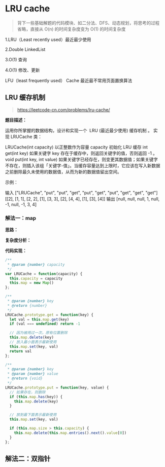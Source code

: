 # LRU cache

>背下一些基础解题的代码模块、如二分法、DFS、动态规划，将思考的过程省略，直接从 O(n) 的时间复杂度变为 O(1) 的时间复杂度

1.LRU（Least recently used）最近最少使用

2.Double LinkedList

3.O(1) 查询

4.O(1) 修改、更新

LFU（least frequently used） Cache 最近最不常用页面置换算法

## LRU 缓存机制

>https://leetcode-cn.com/problems/lru-cache/

**题目描述：**

运用你所掌握的数据结构，设计和实现一个  LRU (最近最少使用) 缓存机制 。
实现 LRUCache 类：

LRUCache(int capacity) 以正整数作为容量 capacity 初始化 LRU 缓存
int get(int key) 如果关键字 key 存在于缓存中，则返回关键字的值，否则返回 -1 。
void put(int key, int value) 如果关键字已经存在，则变更其数据值；如果关键字不存在，则插入该组「关键字-值」。当缓存容量达到上限时，它应该在写入新数据之前删除最久未使用的数据值，从而为新的数据值留出空间。

示例：

输入
["LRUCache", "put", "put", "get", "put", "get", "put", "get", "get", "get"]
[[2], [1, 1], [2, 2], [1], [3, 3], [2], [4, 4], [1], [3], [4]]
输出
[null, null, null, 1, null, -1, null, -1, 3, 4]

### 解法一：map

**思路：**


**复杂度分析：**


**代码实现：**

```javascript
/**
 * @param {number} capacity
 */
var LRUCache = function(capacity) {
  this.capacity = capacity
  this.map = new Map()
};

/** 
 * @param {number} key
 * @return {number}
 */
LRUCache.prototype.get = function(key) {
  let val = this.map.get(key)
  if (val === undefined) return -1

  // 因为被用过一次，原有位置删除
  this.map.delete(key)
  // 放入最小面表示最新使用
  this.map.set(key, val)
  return val
};

/** 
 * @param {number} key 
 * @param {number} value
 * @return {void}
 */
LRUCache.prototype.put = function(key, value) {
  // 如果存在，则删除
  if (this.map.has(key)) {
    this.map.delete(key)
  }

  // 放到最下面表示最新使用
  this.map.set(key, val)

  if (this.map.size > this.capacity) {
    this.map.delete(this.map.entries().next().value[0])
  }
};
```


## 解法二：双指针


